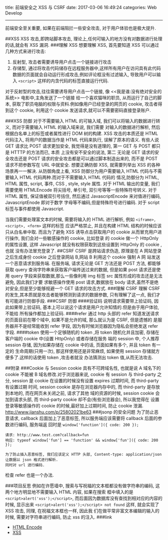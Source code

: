﻿title: 前端安全之 XSS 与 CSRF
date: 2017-03-06 16:49:24
categories: Web Develop

---
前端安全至关重要, 如果在前端阻拦一些安全攻击, 对于用户体验也是极大提升.
<!--more-->
##XSS
XSS 攻击,即跨站脚本攻击, 理论上,任何可输入的地方没有对数据进行处理的话,就会有 XSS 漏洞.
###理解 XSS
想要理解 XSS, 首先要知道 XSS 可以通过几种方式来进行攻击:

 1. 反射型, 攻击者需要诱导用户点击一个链接进行攻击
 2. 存储型, 通过将攻击代码储存在远程服务器中,这样所有用户在访问具有此代码数据的页面就会自动运行形成攻击,例如评论框没有过滤输入, 导致用户可以输入 ```<script>``` 这样的内含代码的标签直接运行代码.

对于反射型的攻击,往往需要诱导用户点击一个链接, 像 <<我是谁:没有绝对安全的系统>> 电影中,主角发送了一个链接
给一个喜欢猫咪的职员, 从而运行了自己的脚本, 获取了职员电脑的权限与资料.例如像用户已经登录的网页的 cookie,
攻击者得到这个 cookie, 利用这个 cookie 发送请求,就可以不需要密码直接登录账户.

###XSS 防御
对于不需要输入 HTML 的可输入域, 我们可以将输入的数据进行转义, 而对于需要输入 HTML 的输入域来说, 我们需要
对输入的数据进行解析, 然后根据白名单上的标签或者属性进行 DOM 树的构建.
XSS 攻击的本质还是 HTML 代码注入, 将用户的数据当作是 HTML 代码来执行, 误解了原本的语义.
有些人说 GET 请求比 POST 请求更加安全, 我觉得是没有道理的, 第一 GET 与 POST 都只是 HTTTP 的方法而已, 本质
上没有安不安全的说法, 第二 无论是 GET 请求的安全攻击还是 POST 请求的安全攻击都是可以通过脚本制造出来的,
而不是 POST 请求不把参数写在 URL 中就安全.
想要正确防御 XSS, 就需要列举出 XSS 的各种场景再一一解决.
从防御角度上看, XSS 防御分为用户需要输入 HTML 代码与不需要输入 HTML 代码两种.而对于不需要输入 HTML 代码的
情况,防御分为 HTML, HTML 属性, script, 事件, CSS , style, style 属性.
对于 HTML 输出的变量, 我们需要使用 HTMLEncode 将尖括号, 单引号, 双引号等等一些特殊符号转义.
对于 HTML 属性, 保证值被双引号括住, 然后通过 JavascriptEncode 来对值进行编码, JavascriptEnode 即对于数字
字母等不编码,但是特殊符号进行编码.
对于 script 标签与事件都使用 Javascript.

当我们需要处理富文本的时候, 需要将输入的 HTML 进行解析, 例如 ```<iframe>, <script>, <form>``` 这样的标签
应该严格禁止, 并且在构建 HTML 结构的时候应该只从白名单中取.
而且为了避免 XSS 诱导点击获取用户的 cookie 从而冒充用户进行操作, 我们会对一些敏感操作的 cookie, 比如登录
的 cookie 做一个 HttpOnly 的属性设置, 这样 Javascript 就没有权限获取到这些设置到 HttpOnly 的 cookie ,也就
没有办法冒充登录了.
##CSRF
CSRF 是跨站请求伪造, 原理是在 A 网站登录之后生成身份 cookie 之后登录网站 B,网站 B 利用这个 cookie 强制 A  网
站发送一个恶意请求到服务端.
在服务端, 请求无论是 GET 方法还是 POST 方法, 都能够获取 query 查询字符串来获取客户端传送过来的数据, 但是如果
post 请求还是使用 query 字段来获取数据,那么一些像利用 img 标签 src 属性形成的攻击还是无法避免, 因此我们才要
求敏感操作使用 post 请求,数据放在 body 请求,虽然不是绝对安全,但是至少能够规避一个 GET 请求的攻击方式.
###理解 CSRF
理解 CSRF 的发生,其本质就是攻击者能够预测到请求的数据参数, 只有理解了这一点, 我们才有可能进行防御手段.
###CSRF 防御
####验证码
说明请求需要带上验证码, 因此如果带上验证码, 基本上可以说这个请求是用户允许知情的.但是由于用户体验,不能给
所有操作都加上验证码.
####refer
通过 http 头部的 refer 知道发送请求的页面目前在哪个域中, 如果不是允许的域, 那么就认为是 CSRF, 但是遗憾的
是服务器并不是经常能收到 refer 字段, 因为有时候浏览器因为隐私会拒绝发送 refer 字段.
####token
使用一个足够随机的 token ,将 token 随机化并且加密, 存储在客户端的 cookie 中(设置 HttpOnly) 或者存储在服务
端的 session 中, 个人推荐 session 存储, 因为如果存储在 cookie 中的话, 页面如果有多个, 并且 token 有一定的
生命周期(只用一次), 那这样使用还是非常麻烦, 如果使用 session 存储就方便多了.这样的话使用 token ,攻击者就没
办法猜测出 token 值,从而无法攻击.

##附录
###Cookie 与 Session
cookie 具有不可跨域名性, 也就是说 A 域名下的 cookie 不能被 B 域名修改.对于浏览器来说, cookie 有 session
与 third-party 之分, session 是 cookie 在设置的时候没有设置 expires 过期时间, 而 third-party 有设置过期
时间, session cookie 是存在浏览器内存中的, 而 third-party 是存放到本地的, 而在网页未关闭之前, 请求了其他
域的资源的时候, session cookie 会加到请求头部, 而 third-party cookie 却不会(有些浏览器会), 所以我觉得在
设置登录等敏感操作的 cookie 的时候,最好加上过期时间, 防止 cookie 泄漏.
http://www.jianshu.com/p/25802021be63
###jsonp 的安全问题
为了防止恶意请求, callback 后面加上了恶意标签, 所以服务端应该需要将 callback 后面的参数进行编码, 服务端返
回时是 ```window['function']({ code: 200 });```
```
请求: http://www.test.com?callback=fun
响应: typeof window['fun'] == 'function' && window['fun']({ code: 200 });

为了防止插入恶意标签, 我们应该定义 HTTP 头部, Content-type: application/json 让数据以 json 格式进行解析.
同时对 url 进行编码.
```
检查 refer 也是一个办法.

###项目反思
例如在许愿墙中, 搜索与写祝福的文本框都没有做字符串的编码, 这两个地方明显地不需要输入 HTML 内容, 如果在搜索
框中填入的是 ```<script>alert('xss');</script>```, 而后面因为数据库没有查找到相对应的内容的时候, 显示出来
```<script>alert('xss');</script> not found``` 这样, 就会实现了 XSS 攻击, 同理, 在祝福文本框也一样, 因此我
们在做平常非富文本编辑的输入的时候, 需要对字符串进行编码, 防止 xss 的注入.
###link

 - [HTML Encode](http://blog.csdn.net/ghsau/article/details/17027893)
 - [XSS](https://en.wikipedia.org/wiki/Cross-site_scripting)

